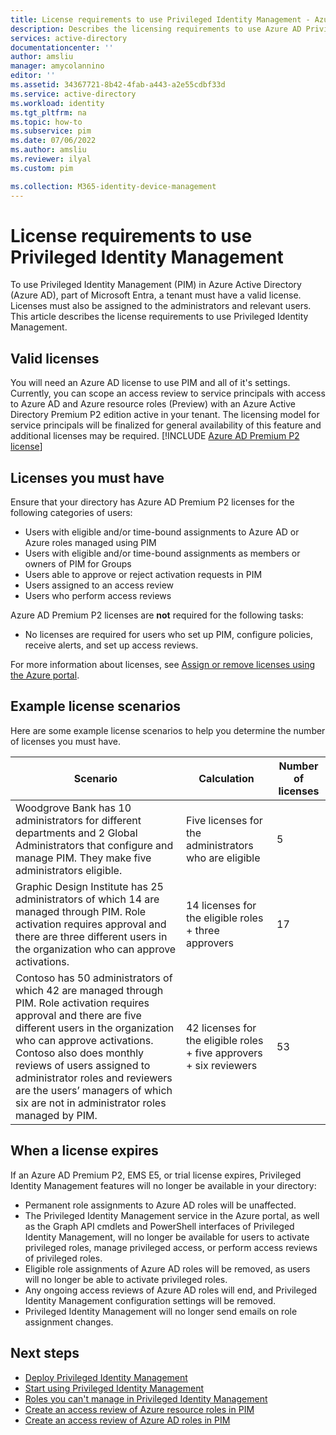 ```yaml
---
title: License requirements to use Privileged Identity Management - Azure Active Directory | Microsoft Docs
description: Describes the licensing requirements to use Azure AD Privileged Identity Management (PIM).
services: active-directory
documentationcenter: ''
author: amsliu
manager: amycolannino
editor: ''
ms.assetid: 34367721-8b42-4fab-a443-a2e55cdbf33d
ms.service: active-directory
ms.workload: identity
ms.tgt_pltfrm: na
ms.topic: how-to
ms.subservice: pim
ms.date: 07/06/2022
ms.author: amsliu
ms.reviewer: ilyal
ms.custom: pim

ms.collection: M365-identity-device-management
---
```


# License requirements to use Privileged Identity Management

To use Privileged Identity Management (PIM) in Azure Active Directory (Azure AD), part of Microsoft Entra, a tenant must have a valid license. Licenses must also be assigned to the administrators and relevant users. This article describes the license requirements to use Privileged Identity Management.

## Valid licenses

You will need an Azure AD license to use PIM and all of it's settings. Currently, you can scope an access review to service principals with access to Azure AD and Azure resource roles (Preview) with an Azure Active Directory Premium P2 edition active in your tenant. The licensing model for service principals will be finalized for general availability of this feature and additional licenses may be required. [!INCLUDE [Azure AD Premium P2 license](../../../includes/active-directory-p2-license.md)]

## Licenses you must have

Ensure that your directory has Azure AD Premium P2 licenses for the following categories of users:

- Users with eligible and/or time-bound assignments to Azure AD or Azure roles managed using PIM
- Users with eligible and/or time-bound assignments as members or owners of PIM for Groups
- Users able to approve or reject activation requests in PIM
- Users assigned to an access review
- Users who perform access reviews

Azure AD Premium P2 licenses are **not** required for the following tasks:

- No licenses are required for users who set up PIM, configure policies, receive alerts, and set up access reviews.

For more information about licenses, see [Assign or remove licenses using the Azure portal](../fundamentals/license-users-groups.md).

## Example license scenarios

Here are some example license scenarios to help you determine the number of licenses you must have.

| Scenario | Calculation | Number of licenses |
| --- | --- | --- |
| Woodgrove Bank has 10 administrators for different departments and 2 Global Administrators that configure and manage PIM. They make five administrators eligible. | Five licenses for the administrators who are eligible | 5 |
| Graphic Design Institute has 25 administrators of which 14 are managed through PIM. Role activation requires approval and there are three different users in the organization who can approve activations. | 14 licenses for the eligible roles + three approvers | 17 |
| Contoso has 50 administrators of which 42 are managed through PIM. Role activation requires approval and there are five different users in the organization who can approve activations. Contoso also does monthly reviews of users assigned to administrator roles and reviewers are the users’ managers of which six are not in administrator roles managed by PIM. | 42 licenses for the eligible roles + five approvers + six reviewers | 53 |

## When a license expires

If an Azure AD Premium P2, EMS E5, or trial license expires, Privileged Identity Management features will no longer be available in your directory:

- Permanent role assignments to Azure AD roles will be unaffected.
- The Privileged Identity Management service in the Azure portal, as well as the Graph API cmdlets and PowerShell interfaces of Privileged Identity Management, will no longer be available for users to activate privileged roles, manage privileged access, or perform access reviews of privileged roles.
- Eligible role assignments of Azure AD roles will be removed, as users will no longer be able to activate privileged roles.
- Any ongoing access reviews of Azure AD roles will end, and Privileged Identity Management configuration settings will be removed.
- Privileged Identity Management will no longer send emails on role assignment changes.

## Next steps

- [Deploy Privileged Identity Management](pim-deployment-plan.md)
- [Start using Privileged Identity Management](pim-getting-started.md)
- [Roles you can't manage in Privileged Identity Management](pim-roles.md)
- [Create an access review of Azure resource roles in PIM](./pim-create-azure-ad-roles-and-resource-roles-review.md)
- [Create an access review of Azure AD roles in PIM](./pim-create-azure-ad-roles-and-resource-roles-review.md)

